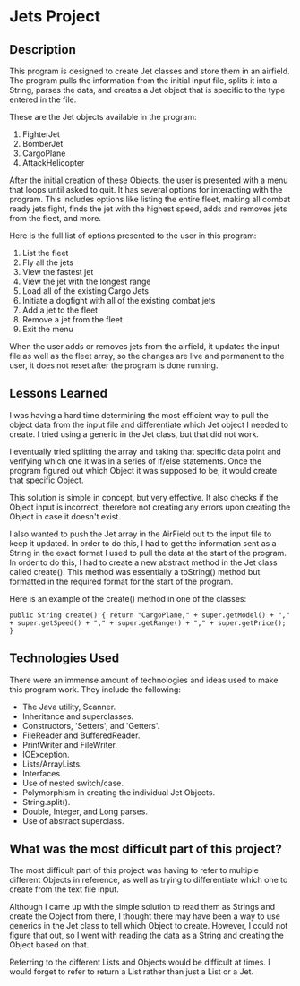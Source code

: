 # Jets Project

## Description

This program is designed to create Jet classes and store them in an airfield. The program pulls the information from the initial input file, splits it into a String, parses the data, and creates a Jet object that is specific to the type entered in the file.

These are the Jet objects available in the program:

1. FighterJet
2. BomberJet
3. CargoPlane
4. AttackHelicopter

After the initial creation of these Objects, the user is presented with a menu that loops until asked to quit. It has several options for interacting with the program. This includes options like listing the entire fleet, making all combat ready jets fight, finds the jet with the highest speed, adds and removes jets from the fleet, and more.

Here is the full list of options presented to the user in this program:

1. List the fleet
2. Fly all the jets
3. View the fastest jet
4. View the jet with the longest range
5. Load all of the existing Cargo Jets
6. Initiate a dogfight with all of the existing combat jets
7. Add a jet to the fleet
8. Remove a jet from the fleet
9. Exit the menu  

When the user adds or removes jets from the airfield, it updates the input file as well as the fleet array, so the changes are live and permanent to the user, it does not reset after the program is done running.

## Lessons Learned

I was having a hard time determining the most efficient way to pull the object data from the input file and differentiate which Jet object I needed to create. I tried using a generic in the Jet class, but that did not work.

I eventually tried splitting the array and taking that specific data point and verifying which one it was in a series of if/else statements. Once the program figured out which Object it was supposed to be, it would create that specific Object.

This solution is simple in concept, but very effective. It also checks if the Object input is incorrect, therefore not creating any errors upon creating the Object in case it doesn't exist.

I also wanted to push the Jet array in the AirField out to the input file to keep it updated. In order to do this, I had to get the information sent as a String in the exact format I used to pull the data at the start of the program. In order to do this, I had to create a new abstract method in the Jet class called create(). This method was essentially a toString() method but formatted in the required format for the start of the program.

Here is an example of the create() method in one of the classes:

`public String create() {
		return "CargoPlane," + super.getModel() + "," + super.getSpeed() + ","
				+ super.getRange() + "," + super.getPrice();
	}`

## Technologies Used

There were an immense amount of technologies and ideas used to make this program work. They include the following:

- The Java utility, Scanner.
- Inheritance and superclasses.
- Constructors, 'Setters', and 'Getters'.
- FileReader and BufferedReader.
- PrintWriter and FileWriter.
- IOException.
- Lists/ArrayLists.
- Interfaces.
- Use of nested switch/case.
- Polymorphism in creating the individual Jet Objects.
- String.split().
- Double, Integer, and Long parses.
- Use of abstract superclass.

## What was the most difficult part of this project?

The most difficult part of this project was having to refer to multiple different Objects in reference, as well as trying to differentiate which one to create from the text file input.

Although I came up with the simple solution to read them as Strings and create the Object from there, I thought there may have been a way to use generics in the Jet class to tell which Object to create. However, I could not figure that out, so I went with reading the data as a String and creating the Object based on that.

Referring to the different Lists and Objects would be difficult at times. I would forget to refer to return a List<Jet> rather than just a List or a Jet.
